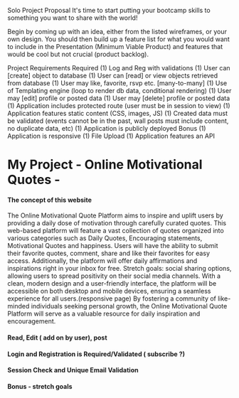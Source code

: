 Solo Project Proposal
It's time to start putting your bootcamp skills to something you want to share with the world!

Begin by coming up with an idea, either from the listed wireframes, or your own design.  You should then build up a feature list for what you would want to include in the Presentation (Minimum Viable Product) and features that would be cool but not crucial (product backlog).

Project Requirements
Required
(1) Log and Reg with validations
(1) User can [create] object to database
(1) User can [read] or view objects retrieved from database
(1) User may like, favorite, rsvp etc. [many-to-many]
(1) Use of Templating engine (loop to render db data, conditional rendering)
(1) User may [edit] profile or posted data
(1) User may [delete] profile or posted data
(1) Application includes protected route (user must be in session to view)
(1) Application features static content (CSS, images, JS)
(1) Created data must be validated (events cannot be in the past, wall posts must include content, no duplicate data, etc)
(1) Application is publicly deployed
Bonus
(1) Application is responsive
(1) File Upload
(1) Application features an API

# My Project - Online Motivational Quotes - 

#### The concept of this website 

The Online Motivational Quote Platform aims to inspire and uplift users by providing a daily dose of motivation through carefully curated quotes. This web-based platform will feature a vast collection of quotes organized into various categories such as Daily Quotes, Encouraging statements, Motivational Quotes and happiness. Users will have the ability to submit their favorite quotes, comment, share and like their favorites for easy access. Additionally, the platform will offer daily affirmations and inspirations right in your inbox for free. Stretch goals: social sharing options, allowing users to spread positivity on their social media channels. With a clean, modern design and a user-friendly interface, the platform will be accessible on both desktop and mobile devices, ensuring a seamless experience for all users.(responsive page) By fostering a community of like-minded individuals seeking personal growth, the Online Motivational Quote Platform will serve as a valuable resource for daily inspiration and encouragement.

#### Read, Edit ( add on by user), post 
#### Login and Registration is Required/Validated ( subscribe ?)
#### Session Check and Unique Email Validation 
#### Bonus - stretch goals